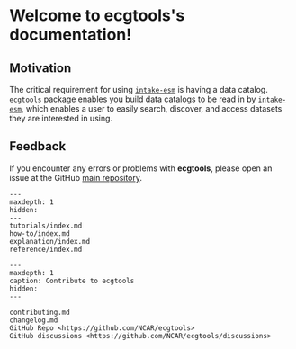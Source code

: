 # Welcome to ecgtools's documentation!

## Motivation

The critical requirement for using [`intake-esm`](https://github.com/intake/intake-esm) is having a data catalog. `ecgtools` package enables you build data catalogs to be read in by [`intake-esm`](https://github.com/intake/intake-esm), which enables a user to easily search, discover, and access datasets they are interested in using.

## Feedback

If you encounter any errors or problems with **ecgtools**, please open an issue at the GitHub [main repository](http://github.com/NCAR/ecgtools).

```{toctree}
---
maxdepth: 1
hidden:
---
tutorials/index.md
how-to/index.md
explanation/index.md
reference/index.md
```

```{toctree}
---
maxdepth: 1
caption: Contribute to ecgtools
hidden:
---

contributing.md
changelog.md
GitHub Repo <https://github.com/NCAR/ecgtools>
GitHub discussions <https://github.com/NCAR/ecgtools/discussions>
```
